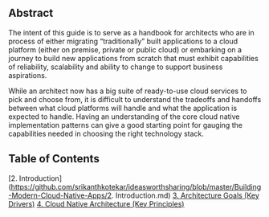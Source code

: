 ## Abstract

The intent of this guide is to serve as a handbook for architects who are in process of either migrating “traditionally” built applications to a cloud platform (either on premise, private or public cloud) or embarking on a journey to build new applications from scratch that must exhibit capabilities of reliability, scalability and ability to change to support business aspirations. 

While an architect now has a big suite of ready-to-use cloud services to pick and choose from, it is difficult to understand the tradeoffs and handoffs between what cloud platforms will handle and what the application is expected to handle. Having an understanding of the core cloud native implementation patterns can give a good starting point for gauging the capabilities needed in choosing the right technology stack.  

## Table of Contents
[2. Introduction](https://github.com/srikanthkotekar/ideasworthsharing/blob/master/Building-Modern-Cloud-Native-Apps/2. Introduction.md)
[3. Architecture Goals (Key Drivers)](https://github.com/srikanthkotekar/ideasworthsharing/blob/master/Building-Modern-Cloud-Native-Apps/3.%20Architecture%20Goals%20(Key%20Drivers).md)
[4. Cloud Native Architecture (Key Principles)](https://github.com/srikanthkotekar/ideasworthsharing/blob/master/Building-Modern-Cloud-Native-Apps/4.%20Cloud%20Native%20Architecture%20(Key%20Principles).md)


